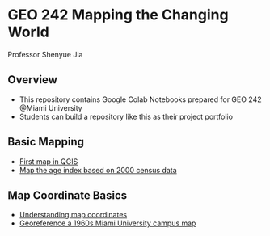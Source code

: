 # GEO 242 Mapping the Changing World

Professor Shenyue Jia

## Overview
- This repository contains Google Colab Notebooks prepared for GEO 242 @Miami University
- Students can build a repository like this as their project portfolio

## Basic Mapping

- [First map in QGIS](https://github.com/LucasD1305/gis-project-portfolio-geo242/blob/6152f5a494f03a27c61061a97f0a9c92999fcce5/basic-mapping/Map-of-North-American-Rivers-and-Basins.ipynb)
- [Map the age index based on 2000 census data](https://github.com/LucasD1305/gis-project-portfolio-geo242/blob/6152f5a494f03a27c61061a97f0a9c92999fcce5/basic-mapping/Map-Old-Young-Ratios-of-Counties-in-Contiguous-U.S..ipynb)

## Map Coordinate Basics

- [Understanding map coordinates](https://github.com/LucasD1305/gis-project-portfolio-geo242/blob/6152f5a494f03a27c61061a97f0a9c92999fcce5/map-coordinate-basics/understanding-coordinates.ipynb)
- [Georeference a 1960s Miami University campus map](https://github.com/LucasD1305/gis-project-portfolio-geo242/blob/6152f5a494f03a27c61061a97f0a9c92999fcce5/map-coordinate-basics/Georeferenced-Map-of_Oxford.ipynb)
